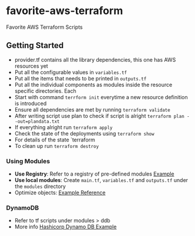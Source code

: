 # favorite-aws-terraform

Favorite AWS Terraform Scripts

## Getting Started

- provider.tf contains all the library dependencies, this one has AWS resources yet
- Put all the configurable values in `variables.tf`
- Put all the items that needs to be printed in `outputs.tf`
- Put all the individual components as modules inside the resource specific directories. Each
- Start with command `terrform init` everytime a new resource definition is introduced
- Ensure all dependencies are met by running `terraform validate`
- After writing script use plan to check if script is alright `terraform plan --out=plandata.txt`
- If everything alright run `terraform apply`
- Check the state of the deployments using `terraform show`
- For details of the state `terraform
- To clean up run `terraform destroy`

### Using Modules

- **Use Registry**: Refer to a registry of pre-defined modules [Example](https://github.com/hashicorp/learn-terraform-modules-use/blob/494bb079d32269d94a9d5894538197d6a5d2e7df/main.tf#L11)
- **Use local modules**: Create `main.tf`, `variables.tf` and `outputs.tf` under the `modules` directory
- Optimize objects: [Example Reference](https://developer.hashicorp.com/terraform/tutorials/modules/module-object-attributes)

### DynamoDB

- Refer to tf scripts under modules > ddb
- More info [Hashicorp Dynamo DB Example](https://github.com/hashicorp/learn-terraform-aws-dynamodb-scale)
